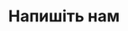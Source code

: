 ---
layout: home
title: 'Напишіть нам'
head:
  - - meta
    - name: description
      content: Блог про веб-розробку
  - - meta
    - property: og:title
      content: Напишіть нам | Neuroweb
  - - meta
    - property: og:description
      content: Блог про веб-розробку
  - - meta
    - property: og:url
      content: https://neuroweb.pp.ua/contacts

hero:
  name: "Контакти Neuroweb"
---